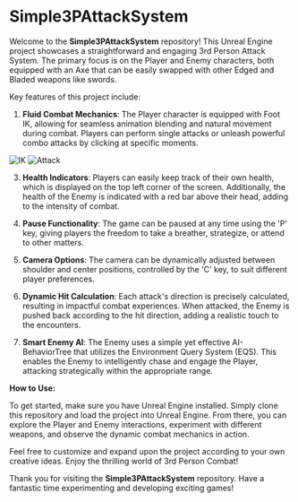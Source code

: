 # Simple3PAttackSystem

Welcome to the **Simple3PAttackSystem** repository! This Unreal Engine project showcases a straightforward and engaging 3rd Person Attack System. The primary focus is on the Player and Enemy characters, both equipped with an Axe that can be easily swapped with other Edged and Bladed weapons like swords. 

Key features of this project include:

1. **Fluid Combat Mechanics**: The Player character is equipped with Foot IK, allowing for seamless animation blending and natural movement during combat. Players can perform single attacks or unleash powerful combo attacks by clicking at specific moments.

![IK](https://github.com/mohammadrezah4/Simple3PAttackSystem/assets/49523921/17df7270-a262-482c-aa7d-177b18aca5c4)
![Attack](https://github.com/mohammadrezah4/Simple3PAttackSystem/assets/49523921/c2478902-b2e7-4923-876b-73e436204bf2)

3. **Health Indicators**: Players can easily keep track of their own health, which is displayed on the top left corner of the screen. Additionally, the health of the Enemy is indicated with a red bar above their head, adding to the intensity of combat.

4. **Pause Functionality**: The game can be paused at any time using the 'P' key, giving players the freedom to take a breather, strategize, or attend to other matters.
5. **Camera Options**: The camera can be dynamically adjusted between shoulder and center positions, controlled by the 'C' key, to suit different player preferences.

6. **Dynamic Hit Calculation**: Each attack's direction is precisely calculated, resulting in impactful combat experiences. When attacked, the Enemy is pushed back according to the hit direction, adding a realistic touch to the encounters.

7. **Smart Enemy AI**: The Enemy uses a simple yet effective AI-BehaviorTree that utilizes the Environment Query System (EQS). This enables the Enemy to intelligently chase and engage the Player, attacking strategically within the appropriate range.

**How to Use:**

To get started, make sure you have Unreal Engine installed. Simply clone this repository and load the project into Unreal Engine. From there, you can explore the Player and Enemy interactions, experiment with different weapons, and observe the dynamic combat mechanics in action.

Feel free to customize and expand upon the project according to your own creative ideas. Enjoy the thrilling world of 3rd Person Combat!

Thank you for visiting the **Simple3PAttackSystem** repository. Have a fantastic time experimenting and developing exciting games!
